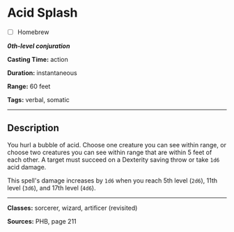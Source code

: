 # Acid Splash

- [ ] Homebrew

***0th-level conjuration***

**Casting Time:** action

**Duration:** instantaneous

**Range:** 60 feet

**Tags:** verbal, somatic

---

## Description
You hurl a bubble of acid. Choose one creature you can see within range, or choose two creatures you can see within range that are within 5 feet of each other. A target must succeed on a Dexterity saving throw or take `1d6` acid damage.

This spell's damage increases by `1d6` when you reach 5th level (`2d6`), 11th level (`3d6`), and 17th level (`4d6`).

---

**Classes:** sorcerer, wizard, artificer (revisited)

**Sources:** PHB, page 211
